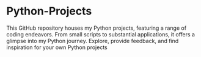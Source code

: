 # Python-Projects
This GitHub repository houses my Python projects, featuring a range of coding endeavors. From small scripts to substantial applications, it offers a glimpse into my Python journey. Explore, provide feedback, and find inspiration for your own Python projects
